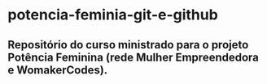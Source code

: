 # potencia-feminia-git-e-github

## Repositório do curso ministrado para o projeto Potência Feminina (rede Mulher Empreendedora e WomakerCodes).
